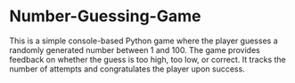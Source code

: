 # Number-Guessing-Game
 This is a simple console-based Python game where the player guesses a randomly generated number between 1 and 100. The game provides feedback on whether the guess is too high, too low, or correct. It tracks the number of attempts and congratulates the player upon success.
